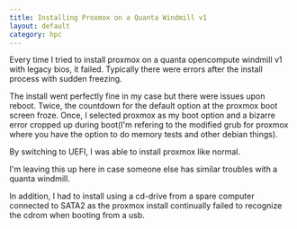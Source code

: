 ```yaml
---
title: Installing Proxmox on a Quanta Windmill v1 
layout: default
category: hpc
---
```


Every time I tried to install proxmox on a quanta opencompute windmill v1 with legacy bios, it failed. 
Typically there were errors after the install process with sudden freezing. 

The install went perfectly fine in my case but there were issues upon reboot. Twice, the countdown for the default option at the proxmox boot screen froze. Once, I selected proxmox as my boot option and a bizarre error cropped up during boot(I'm refering to the modified grub for proxmox where you have the option to do memory tests and other debian things). 


By switching to UEFI, I was able to install proxmox like normal. 

I'm leaving this up here in case someone else has similar troubles with a quanta windmill.

In addition, I had to install using a cd-drive from a spare computer connected to SATA2 as the proxmox install continually failed to recognize the cdrom when booting from a usb. 
